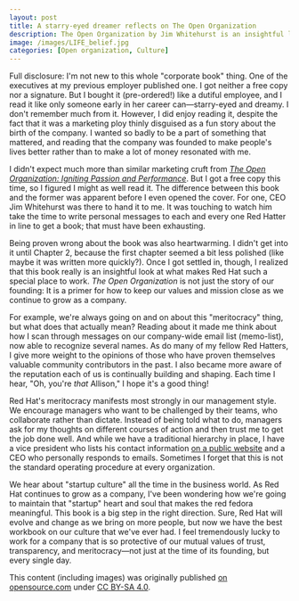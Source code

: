 ```yaml
---
layout: post
title: A starry-eyed dreamer reflects on The Open Organization
description: The Open Organization by Jim Whitehurst is an insightful look at what makes Red Hat a special place to work. The book serves as a primer for how to keep the company's values and mission close as it continues to grow, emphasizing the importance of trust, transparency, and meritocracy in the company's management style and culture.
image: /images/LIFE_belief.jpg
categories: [Open organization, Culture]
---
```


Full disclosure: I'm not new to this whole "corporate book" thing. One of the executives at my previous employer published one. I got neither a free copy nor a signature. But I bought it (pre-ordered!) like a dutiful employee, and I read it like only someone early in her career can—starry-eyed and dreamy. I don't remember much from it. However, I did enjoy reading it, despite the fact that it was a marketing ploy thinly disguised as a fun story about the birth of the company. I wanted so badly to be a part of something that mattered, and reading that the company was founded to make people's lives better rather than to make a lot of money resonated with me.

I didn't expect much more than similar marketing cruft from _[The Open Organization: Igniting Passion and Performance](https://www.amazon.com/Open-Organization-Igniting-Passion-Performance/dp/1625275277)_. But I got a free copy this time, so I figured I might as well read it. The difference between this book and the former was apparent before I even opened the cover. For one, CEO Jim Whitehurst was there to hand it to me. It was touching to watch him take the time to write personal messages to each and every one Red Hatter in line to get a book; that must have been exhausting.

Being proven wrong about the book was also heartwarming. I didn't get into it until Chapter 2, because the first chapter seemed a bit less polished (like maybe it was written more quickly?). Once I got settled in, though, I realized that this book really is an insightful look at what makes Red Hat such a special place to work. _The Open Organization_ is not just the story of our founding: It is a primer for how to keep our values and mission close as we continue to grow as a company.

For example, we're always going on and on about this "meritocracy" thing, but what does that actually mean? Reading about it made me think about how I scan through messages on our company-wide email list (memo-list), now able to recognize several names. As do many of my fellow Red Hatters, I give more weight to the opinions of those who have proven themselves valuable community contributors in the past. I also became more aware of the reputation each of us is continually building and shaping. Each time I hear, "Oh, you're _that_ Allison," I hope it's a good thing!

Red Hat's meritocracy manifests most strongly in our management style. We encourage managers who want to be challenged by their teams, who collaborate rather than dictate. Instead of being told what to do, managers ask for my thoughts on different courses of action and then trust me to get the job done well. And while we have a traditional hierarchy in place, I have a vice president who lists his contact information [on a public website](https://access.redhat.com/support/policy/mgt_escalation) and a CEO who personally responds to emails. Sometimes I forget that this is not the standard operating procedure at every organization.

We hear about "startup culture" all the time in the business world. As Red Hat continues to grow as a company, I've been wondering how we're going to maintain that "startup" heart and soul that makes the red fedora meaningful. This book is a big step in the right direction. Sure, Red Hat will evolve and change as we bring on more people, but now we have the best workbook on our culture that we've ever had. I feel tremendously lucky to work for a company that is so protective of our mutual values of trust, transparency, and meritocracy—not just at the time of its founding, but every single day.

<div class="license_footer">
  <p>This content (including images) was originally published <a href="https://opensource.com/open-organization/15/9/reflections-open-organization-starry-eyed-dreamer">on opensource.com</a> under <a href="https://creativecommons.org/licenses/by-sa/4.0/">CC BY-SA 4.0</a>.</p>
</div>
